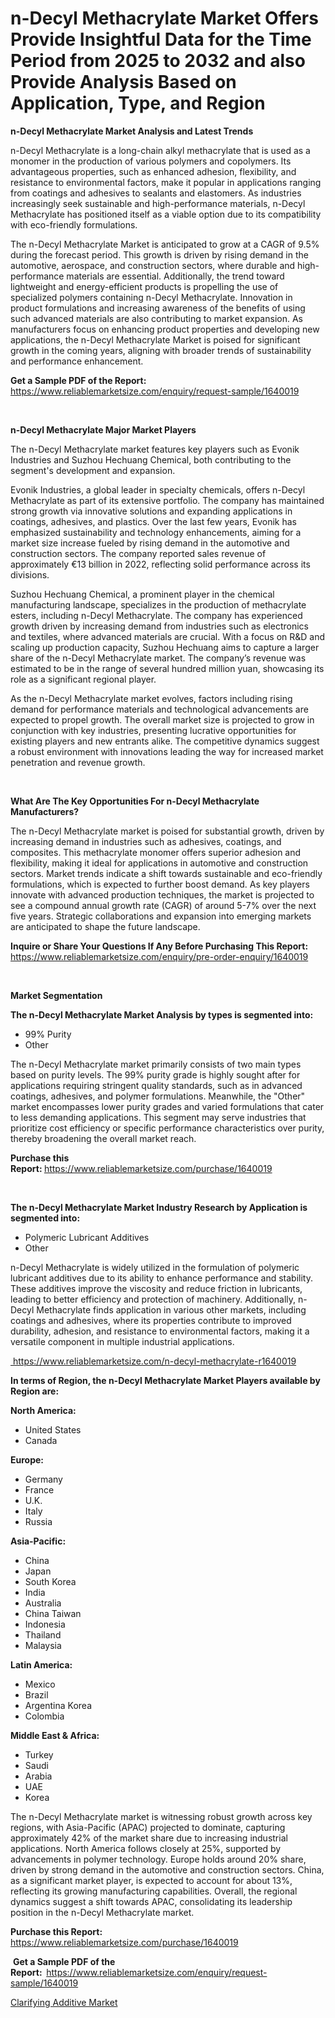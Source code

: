 <p><h1>n-Decyl Methacrylate Market Offers Provide Insightful Data for the Time Period from 2025 to 2032 and also Provide Analysis Based on Application, Type, and Region</h1></p><p><strong>n-Decyl Methacrylate Market Analysis and Latest Trends</strong></p>
<p><p>n-Decyl Methacrylate is a long-chain alkyl methacrylate that is used as a monomer in the production of various polymers and copolymers. Its advantageous properties, such as enhanced adhesion, flexibility, and resistance to environmental factors, make it popular in applications ranging from coatings and adhesives to sealants and elastomers. As industries increasingly seek sustainable and high-performance materials, n-Decyl Methacrylate has positioned itself as a viable option due to its compatibility with eco-friendly formulations.</p><p>The n-Decyl Methacrylate Market is anticipated to grow at a CAGR of 9.5% during the forecast period. This growth is driven by rising demand in the automotive, aerospace, and construction sectors, where durable and high-performance materials are essential. Additionally, the trend toward lightweight and energy-efficient products is propelling the use of specialized polymers containing n-Decyl Methacrylate. Innovation in product formulations and increasing awareness of the benefits of using such advanced materials are also contributing to market expansion. As manufacturers focus on enhancing product properties and developing new applications, the n-Decyl Methacrylate Market is poised for significant growth in the coming years, aligning with broader trends of sustainability and performance enhancement.</p></p>
<p><strong>Get a Sample PDF of the Report:&nbsp;</strong> <a href="https://www.reliablemarketsize.com/enquiry/request-sample/1640019?utm_campaign=2272&utm_medium=2&utm_source=Github&utm_content=ia&utm_term=01022025&utm_id=n-decyl-methacrylate">https://www.reliablemarketsize.com/enquiry/request-sample/1640019</a></p>
<p>&nbsp;</p>
<p><strong>n-Decyl Methacrylate Major Market Players</strong></p>
<p><p>The n-Decyl Methacrylate market features key players such as Evonik Industries and Suzhou Hechuang Chemical, both contributing to the segment's development and expansion. </p><p>Evonik Industries, a global leader in specialty chemicals, offers n-Decyl Methacrylate as part of its extensive portfolio. The company has maintained strong growth via innovative solutions and expanding applications in coatings, adhesives, and plastics. Over the last few years, Evonik has emphasized sustainability and technology enhancements, aiming for a market size increase fueled by rising demand in the automotive and construction sectors. The company reported sales revenue of approximately €13 billion in 2022, reflecting solid performance across its divisions.</p><p>Suzhou Hechuang Chemical, a prominent player in the chemical manufacturing landscape, specializes in the production of methacrylate esters, including n-Decyl Methacrylate. The company has experienced growth driven by increasing demand from industries such as electronics and textiles, where advanced materials are crucial. With a focus on R&D and scaling up production capacity, Suzhou Hechuang aims to capture a larger share of the n-Decyl Methacrylate market. The company’s revenue was estimated to be in the range of several hundred million yuan, showcasing its role as a significant regional player.</p><p>As the n-Decyl Methacrylate market evolves, factors including rising demand for performance materials and technological advancements are expected to propel growth. The overall market size is projected to grow in conjunction with key industries, presenting lucrative opportunities for existing players and new entrants alike. The competitive dynamics suggest a robust environment with innovations leading the way for increased market penetration and revenue growth.</p></p>
<p>&nbsp;</p>
<p><strong>What Are The Key Opportunities For n-Decyl Methacrylate Manufacturers?</strong></p>
<p><p>The n-Decyl Methacrylate market is poised for substantial growth, driven by increasing demand in industries such as adhesives, coatings, and composites. This methacrylate monomer offers superior adhesion and flexibility, making it ideal for applications in automotive and construction sectors. Market trends indicate a shift towards sustainable and eco-friendly formulations, which is expected to further boost demand. As key players innovate with advanced production techniques, the market is projected to see a compound annual growth rate (CAGR) of around 5-7% over the next five years. Strategic collaborations and expansion into emerging markets are anticipated to shape the future landscape.</p></p>
<p><strong>Inquire or Share Your Questions If Any Before Purchasing This Report:</strong> <a href="https://www.reliablemarketsize.com/enquiry/pre-order-enquiry/1640019?utm_campaign=2272&utm_medium=2&utm_source=Github&utm_content=ia&utm_term=01022025&utm_id=n-decyl-methacrylate">https://www.reliablemarketsize.com/enquiry/pre-order-enquiry/1640019</a></p>
<p>&nbsp;</p>
<p><strong>Market Segmentation</strong></p>
<p><strong>The n-Decyl Methacrylate Market Analysis by types is segmented into:</strong></p>
<p><ul><li>99% Purity</li><li>Other</li></ul></p>
<p><p>The n-Decyl Methacrylate market primarily consists of two main types based on purity levels. The 99% purity grade is highly sought after for applications requiring stringent quality standards, such as in advanced coatings, adhesives, and polymer formulations. Meanwhile, the "Other" market encompasses lower purity grades and varied formulations that cater to less demanding applications. This segment may serve industries that prioritize cost efficiency or specific performance characteristics over purity, thereby broadening the overall market reach.</p></p>
<p><strong>Purchase this Report:&nbsp;</strong><a href="https://www.reliablemarketsize.com/purchase/1640019?utm_campaign=2272&utm_medium=2&utm_source=Github&utm_content=ia&utm_term=01022025&utm_id=n-decyl-methacrylate">https://www.reliablemarketsize.com/purchase/1640019</a></p>
<p>&nbsp;</p>
<p><strong>The n-Decyl Methacrylate Market Industry Research by Application is segmented into:</strong></p>
<p><ul><li>Polymeric Lubricant Additives</li><li>Other</li></ul></p>
<p><p>n-Decyl Methacrylate is widely utilized in the formulation of polymeric lubricant additives due to its ability to enhance performance and stability. These additives improve the viscosity and reduce friction in lubricants, leading to better efficiency and protection of machinery. Additionally, n-Decyl Methacrylate finds application in various other markets, including coatings and adhesives, where its properties contribute to improved durability, adhesion, and resistance to environmental factors, making it a versatile component in multiple industrial applications.</p></p>
<p><a href="https://www.reliablemarketsize.com/n-decyl-methacrylate-r1640019?utm_campaign=2272&utm_medium=2&utm_source=Github&utm_content=ia&utm_term=01022025&utm_id=n-decyl-methacrylate">&nbsp;https://www.reliablemarketsize.com/n-decyl-methacrylate-r1640019</a></p>
<p><strong>In terms of Region, the n-Decyl Methacrylate Market Players available by Region are:</strong></p>
<p>
    <p> <strong> North America: </strong>
        <ul>
            <li>United States</li>
            <li>Canada</li>
        </ul>
        </p> 
    <p> <strong> Europe: </strong>
        <ul>
            <li>Germany</li>
            <li>France</li>
            <li>U.K.</li>
            <li>Italy</li>
            <li>Russia</li>
        </ul>
        </p> 
    <p> <strong> Asia-Pacific: </strong>
        <ul>
            <li>China</li>
            <li>Japan</li>
            <li>South Korea</li>
            <li>India</li>
            <li>Australia</li>
            <li>China Taiwan</li>
            <li>Indonesia</li>
            <li>Thailand</li>
            <li>Malaysia</li>
        </ul>
        </p> 
    <p> <strong> Latin America: </strong>
        <ul>
            <li>Mexico</li>
            <li>Brazil</li>
            <li>Argentina Korea</li>
            <li>Colombia</li>
        </ul>
        </p> 
    <p> <strong> Middle East & Africa: </strong>
        <ul>
            <li>Turkey</li>
            <li>Saudi</li>
            <li>Arabia</li>
            <li>UAE</li>
            <li>Korea</li>
        </ul>
    </p>
    </p>
<p><p>The n-Decyl Methacrylate market is witnessing robust growth across key regions, with Asia-Pacific (APAC) projected to dominate, capturing approximately 42% of the market share due to increasing industrial applications. North America follows closely at 25%, supported by advancements in polymer technology. Europe holds around 20% share, driven by strong demand in the automotive and construction sectors. China, as a significant market player, is expected to account for about 13%, reflecting its growing manufacturing capabilities. Overall, the regional dynamics suggest a shift towards APAC, consolidating its leadership position in the n-Decyl Methacrylate market.</p></p>
<p><strong>Purchase this Report: </strong><a href="https://www.reliablemarketsize.com/purchase/1640019?utm_campaign=2272&utm_medium=2&utm_source=Github&utm_content=ia&utm_term=01022025&utm_id=n-decyl-methacrylate">https://www.reliablemarketsize.com/purchase/1640019</a></p>
<p>&nbsp;<strong>Get a Sample PDF of the Report:&nbsp;&nbsp;</strong><a href="https://www.reliablemarketsize.com/enquiry/request-sample/1640019?utm_campaign=2272&utm_medium=2&utm_source=Github&utm_content=ia&utm_term=01022025&utm_id=n-decyl-methacrylate">https://www.reliablemarketsize.com/enquiry/request-sample/1640019</a></p>
<p><strong></strong></p>
<p><p><a href="https://github.com/AlisaRowe24/Market-Research-Report-List-1/blob/main/clarifying-additive-market.md?utm_campaign=2272&utm_medium=2&utm_source=Github&utm_content=ia&utm_term=01022025&utm_id=n-decyl-methacrylate">Clarifying Additive Market</a></p></p>